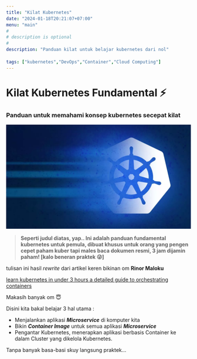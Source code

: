 ```yaml
---
title: "Kilat Kubernetes"
date: "2024-01-18T20:21:07+07:00"
menu: "main"
#
# description is optional
#
description: "Panduan kilat untuk belajar kubernetes dari nol"

tags: ["kubernetes","DevOps","Container","Cloud Computing"]
---
```


# Kilat Kubernetes Fundamental ⚡️
### Panduan untuk memahami konsep kubernetes secepat kilat

![picture 1](../../images/1926a08ed0dd67bc3e17ac940ffffa37b31a35d4037bbb95146a73f395d51f7f.png)

>**Seperti judul diatas, yap.. Ini adalah panduan fundamental kubernetes untuk pemula, dibuat khusus untuk orang yang pengen cepet paham kuber tapi males baca dokumen resmi, 3 jam dijamin paham! [kalo beneran praktek 😜]**

tulisan ini hasil *rewrite* dari artikel keren bikinan om **Rinor Maloku**

[learn kubernetes in under 3 hours a detailed guide to orchestrating containers](https://www.freecodecamp.org/news/learn-kubernetes-in-under-3-hours-a-detailed-guide-to-orchestrating-containers-114ff420e882)

Makasih banyak om 😇

Disini kita bakal belajar 3 hal utama :
- Menjalankan aplikasi ***Microservice*** di komputer kita
- Bikin ***Container Image*** untuk semua aplikasi ***Microservice***
- Pengantar Kubernetes, menerapkan aplikasi berbasis Container ke dalam Cluster yang dikelola Kubernetes.

Tanpa banyak basa-basi skuy langsung praktek...



